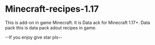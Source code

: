 # Minecraft-recipes-1.17

This is add-on in game Minecraft. It is Data ack for Minecraft 1.17+. 
Data pack this is data pack adout recipes in game.

--If you enjoy give star pls--
